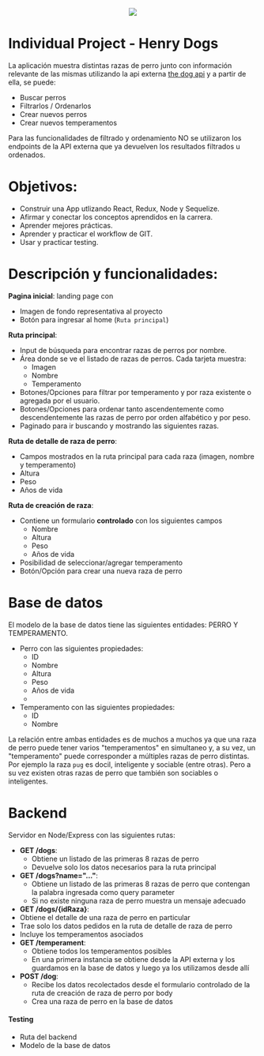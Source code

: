 <p align='center'>
    <img src='https://www.lavanguardia.com/files/image_449_220/uploads/2022/05/09/6278c6e1a7002.jpeg' </img>
</p>

# Individual Project - Henry Dogs

La aplicación muestra distintas razas de perro junto con información relevante de las mismas utilizando la api externa [the dog api](https://thedogapi.com/) y a partir de ella, se puede:

  - Buscar perros
  - Filtrarlos / Ordenarlos
  - Crear nuevos perros
  - Crear nuevos temperamentos

Para las funcionalidades de filtrado y ordenamiento NO se utilizaron los endpoints de la API externa que ya devuelven los resultados filtrados u ordenados.

# Objetivos:

- Construir una App utlizando React, Redux, Node y Sequelize.
- Afirmar y conectar los conceptos aprendidos en la carrera.
- Aprender mejores prácticas.
- Aprender y practicar el workflow de GIT.
- Usar y practicar testing.

# Descripción y funcionalidades:

__Pagina inicial__: landing page con
- Imagen de fondo representativa al proyecto
- Botón para ingresar al home (`Ruta principal`)

__Ruta principal__: 
- Input de búsqueda para encontrar razas de perros por nombre.
- Área donde se ve el listado de razas de perros. Cada tarjeta muestra:
  - Imagen
  - Nombre
  - Temperamento          
- Botones/Opciones para filtrar por temperamento y por raza existente o agregada por el usuario.
- Botones/Opciones para ordenar tanto ascendentemente como descendentemente las razas de perro por orden alfabético y por peso.
- Paginado para ir buscando y mostrando las siguientes razas.

__Ruta de detalle de raza de perro__: 
- Campos mostrados en la ruta principal para cada raza (imagen, nombre y temperamento)
- Altura
- Peso
- Años de vida

__Ruta de creación de raza__:
- Contiene un formulario __controlado__ con los siguientes campos
  - Nombre
  - Altura 
  - Peso 
  - Años de vida
- Posibilidad de seleccionar/agregar temperamento
- Botón/Opción para crear una nueva raza de perro

# Base de datos

El modelo de la base de datos tiene las siguientes entidades: PERRO Y TEMPERAMENTO.

- Perro con las siguientes propiedades:
  - ID
  - Nombre 
  - Altura 
  - Peso 
  - Años de vida
  - 
- Temperamento con las siguientes propiedades:
  - ID
  - Nombre

La relación entre ambas entidades es de muchos a muchos ya que una raza de perro puede tener varios "temperamentos" en simultaneo y, a su vez, un "temperamento" puede corresponder a múltiples razas de perro distintas. Por ejemplo la raza `pug` es docil, inteligente y sociable (entre otras). Pero a su vez existen otras razas de perro que también son sociables o inteligentes.

# Backend

Servidor en Node/Express con las siguientes rutas:

- __GET /dogs__:
  - Obtiene un listado de las primeras 8 razas de perro
  - Devuelve solo los datos necesarios para la ruta principal
- __GET /dogs?name="..."__:
  - Obtiene un listado de las primeras 8 razas de perro que contengan la palabra ingresada como query parameter
  - Si no existe ninguna raza de perro muestra un mensaje adecuado
-  __GET /dogs/{idRaza}__:
  - Obtiene el detalle de una raza de perro en particular
  - Trae solo los datos pedidos en la ruta de detalle de raza de perro
  - Incluye los temperamentos asociados
- __GET /temperament__:
  - Obtiene todos los temperamentos posibles
  - En una primera instancia se obtiene desde la API externa y los guardamos en la base de datos y luego ya los utilizamos desde allí
- __POST /dog__:
  - Recibe los datos recolectados desde el formulario controlado de la ruta de creación de raza de perro por body
  - Crea una raza de perro en la base de datos

#### Testing

- Ruta del backend
- Modelo de la base de datos
